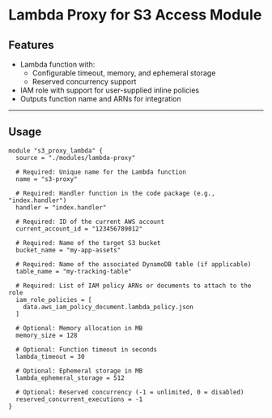 # Lambda Proxy for S3 Access Module

## Features

- Lambda function with:
  - Configurable timeout, memory, and ephemeral storage
  - Reserved concurrency support
- IAM role with support for user-supplied inline policies
- Outputs function name and ARNs for integration

---

## Usage

```hcl
module "s3_proxy_lambda" {
  source = "./modules/lambda-proxy"

  # Required: Unique name for the Lambda function
  name = "s3-proxy"

  # Required: Handler function in the code package (e.g., "index.handler")
  handler = "index.handler"

  # Required: ID of the current AWS account
  current_account_id = "123456789012"

  # Required: Name of the target S3 bucket
  bucket_name = "my-app-assets"

  # Required: Name of the associated DynamoDB table (if applicable)
  table_name = "my-tracking-table"

  # Required: List of IAM policy ARNs or documents to attach to the role
  iam_role_policies = [
    data.aws_iam_policy_document.lambda_policy.json
  ]

  # Optional: Memory allocation in MB
  memory_size = 128

  # Optional: Function timeout in seconds
  lambda_timeout = 30

  # Optional: Ephemeral storage in MB
  lambda_ephemeral_storage = 512

  # Optional: Reserved concurrency (-1 = unlimited, 0 = disabled)
  reserved_concurrent_executions = -1
}


```

<!-- BEGIN_TF_DOCS -->

<!-- END_TF_DOCS -->
